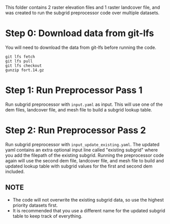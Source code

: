 This folder contains 2 raster elevation files and 1 raster landcover file,
and was created to run the subgrid preprocessor code over multiple datasets.

# Step 0: Download data from git-lfs
You will need to download the data from git-lfs before running the code.

```commandline
git lfs fetch
git lfs pull
git lfs checkout
gunzip fort.14.gz
```

# Step 1: Run Preprocessor Pass 1

Run subgrid preprocessor with `input.yaml` as input. This will use one of the
dem files, landcover file, and mesh file to build a subgrid lookup table.

# Step 2: Run Preprocessor Pass 2

Run subgrid preprocessor with `input_update_existing.yaml`. The updated yaml
contains an extra optional input line called "existing subgrid" where you
add the filepath of the existing subgrid. Running the preprocessor code again
will use the second dem file, landcover file, and mesh file to build and
updated lookup table with subgrid values for the first and second dem included.

## NOTE
  - The code will not overwrite the existing subgrid data, so use the highest priority datasets first.
  - It is recommended that you use a different name for the updated subgrid table to keep track of everything.
